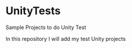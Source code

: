 # UnityTests
Sample Projects to do Unity Test

In this repository I will add my test Unity projects
